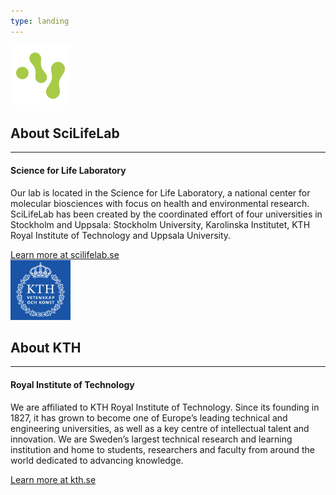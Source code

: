 ```yaml
---
type: landing
---
```

<div class="container">
    <div class="row g-5 justify-content-center">
        <div class="col-lg-6 col-sm-12" id="about-scilifelab">
            <img src="./home/logos/SciLifeLab_symbol_Green.png" style="width: 6rem;">
            <h2 class="">About SciLifeLab</h2>
            <p>
            </p><hr class="divider-scilife">
            <h4>Science for Life Laboratory</h4>
            Our lab is located in the Science for Life Laboratory,
            a national center for molecular biosciences with focus on health 
            and environmental research. 
            SciLifeLab has been created by the coordinated effort of four universities 
            in Stockholm and Uppsala: Stockholm University, Karolinska Institutet, 
            KTH Royal Institute of Technology and Uppsala University.
            <p></p>
            <div class="pt-4">
                <a href="https://www.scilifelab.se/campus-solna/wei-ouyang/">
                    Learn more at scilifelab.se
                </a>
                </div>
        </div>
        <div class="col-lg-6 col-sm-12" id="about-kth">
            <img src="./home/logos/KTH_Logotyp_RGB_2013.png" style="width: 6rem;">
            <h2 class="">About KTH</h2>
            <p>
            </p><hr class="divider-kth">
            <h4>Royal Institute of Technology</h4>
            We are affiliated to KTH Royal Institute of Technology.
            Since its founding in 1827, it
            has grown to become one of Europe’s leading technical and engineering universities,
            as well as a key centre of intellectual talent and innovation.
            We are Sweden’s largest technical research and learning institution and home to students,
            researchers and faculty from around the world dedicated to advancing knowledge.
            <p>
            </p>
            <div class="pt-4">
                <a href="https://www.aphys.kth.se/biophysics/research/ai-for-cell-biology?l=en">
                    Learn more at kth.se
                </a>
            </div>
        </div>
    </div>
</div>
